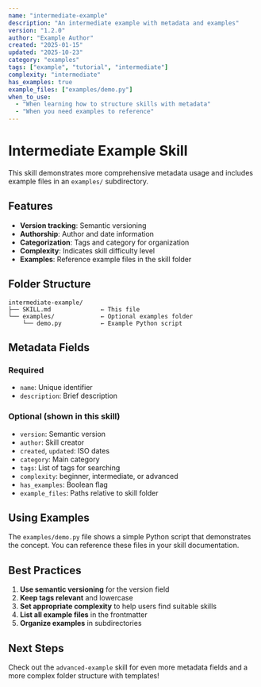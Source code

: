 ```yaml
---
name: "intermediate-example"
description: "An intermediate example with metadata and examples"
version: "1.2.0"
author: "Example Author"
created: "2025-01-15"
updated: "2025-10-23"
category: "examples"
tags: ["example", "tutorial", "intermediate"]
complexity: "intermediate"
has_examples: true
example_files: ["examples/demo.py"]
when_to_use:
  - "When learning how to structure skills with metadata"
  - "When you need examples to reference"
---
```


# Intermediate Example Skill

This skill demonstrates more comprehensive metadata usage and includes
example files in an `examples/` subdirectory.

## Features

- **Version tracking**: Semantic versioning
- **Authorship**: Author and date information
- **Categorization**: Tags and category for organization
- **Complexity**: Indicates skill difficulty level
- **Examples**: Reference example files in the skill folder

## Folder Structure

```
intermediate-example/
├── SKILL.md              ← This file
└── examples/             ← Optional examples folder
    └── demo.py           ← Example Python script
```

## Metadata Fields

### Required
- `name`: Unique identifier
- `description`: Brief description

### Optional (shown in this skill)
- `version`: Semantic version
- `author`: Skill creator
- `created`, `updated`: ISO dates
- `category`: Main category
- `tags`: List of tags for searching
- `complexity`: beginner, intermediate, or advanced
- `has_examples`: Boolean flag
- `example_files`: Paths relative to skill folder

## Using Examples

The `examples/demo.py` file shows a simple Python script that demonstrates
the concept. You can reference these files in your skill documentation.

## Best Practices

1. **Use semantic versioning** for the version field
2. **Keep tags relevant** and lowercase
3. **Set appropriate complexity** to help users find suitable skills
4. **List all example files** in the frontmatter
5. **Organize examples** in subdirectories

## Next Steps

Check out the `advanced-example` skill for even more metadata fields
and a more complex folder structure with templates!
